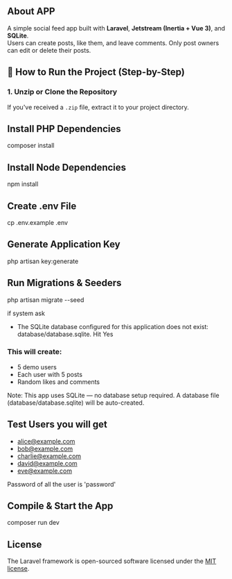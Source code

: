 ## About APP

A simple social feed app built with **Laravel**, **Jetstream (Inertia + Vue 3)**, and **SQLite**.  
Users can create posts, like them, and leave comments. Only post owners can edit or delete their posts.


## 🚀 How to Run the Project (Step-by-Step)

### 1. Unzip or Clone the Repository

If you've received a `.zip` file, extract it to your project directory. 

## Install PHP Dependencies

composer install


## Install Node Dependencies

npm install


## Create .env File

cp .env.example .env

## Generate Application Key

php artisan key:generate


## Run Migrations & Seeders

php artisan migrate --seed

if system ask
- The SQLite database configured for this application does not exist: database/database.sqlite. 
Hit Yes

### This will create:
- 5 demo users
- Each user with 5 posts
- Random likes and comments

Note: This app uses SQLite — no database setup required.
A database file (database/database.sqlite) will be auto-created.

## Test Users you will get
- alice@example.com
- bob@example.com
- charlie@example.com
- david@example.com
- eve@example.com

Password of all the user is 'password'

## Compile & Start the App

composer run dev

## License

The Laravel framework is open-sourced software licensed under the [MIT license](https://opensource.org/licenses/MIT).
